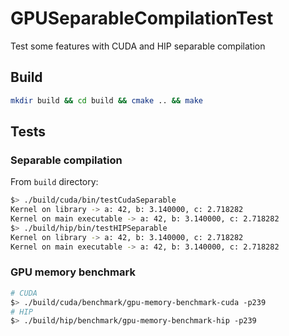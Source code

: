 # GPUSeparableCompilationTest
Test some features with CUDA and HIP separable compilation

## Build
```bash
mkdir build && cd build && cmake .. && make
```

## Tests
### Separable compilation
From `build` directory:
```bash
$> ./build/cuda/bin/testCudaSeparable
Kernel on library -> a: 42, b: 3.140000, c: 2.718282
Kernel on main executable -> a: 42, b: 3.140000, c: 2.718282
$> ./build/hip/bin/testHIPSeparable
Kernel on library -> a: 42, b: 3.140000, c: 2.718282
Kernel on main executable -> a: 42, b: 3.140000, c: 2.718282
```
### GPU memory benchmark
```bash
# CUDA
$> ./build/cuda/benchmark/gpu-memory-benchmark-cuda -p239
# HIP
$> ./build/hip/benchmark/gpu-memory-benchmark-hip -p239
```
